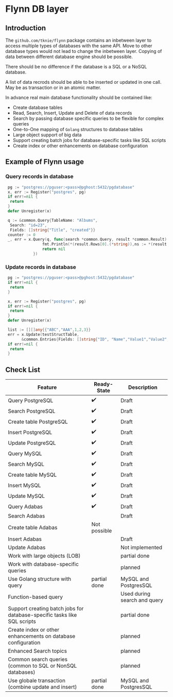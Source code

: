 # Flynn DB layer

## Introduction

The `github.com/tknie/flynn` package contains an inbetween layer to access multiple types of databases with the same API. Move to other database types would not lead to change the inbetween layer.
Copying of data between different database engine should be possible.

There should be no difference if the database is a SQL or a NoSQL database.

A list of data recrods should be able to be inserted or updated in one call. May be as transaction or in an atomic matter.

In advance real main database functionality should be contained like:

* Create database tables
* Read, Search, Insert, Update and Delete of data records
* Search by passing database specific queries to be flexible for complex queries
* One-to-One mapping of `Golang` structures to database tables
* Large object support of big data
* Support creating batch jobs for database-specific tasks like SQL scripts
* Create index or other enhancements on database configuration

## Example of Flynn usage

### Query records in database

```go
 pg := "postgres://pguser:<pass>@pghost:5432/pgdatabase"
 x, err := Register("postgres", pg)
 if err!=nil {
  return
 }
 defer Unregister(x)

 q := &common.Query{TableName: "Albums",
  Search: "id=23",
  Fields: []string{"Title", "created"}}
 counter := 0
 _, err = x.Query(q, func(search *common.Query, result *common.Result) error {
                fmt.Println(*(result.Rows[0].(*string)),ns := *(result.Rows[1].(*string)))
                return nil
            })
```

### Update records in database

```go
 pg := "postgres://pguser:<pass>@pghost:5432/pgdatabase"
 if err!=nil {
  return
 }

 x, err := Register("postgres", pg)
 if err!=nil {
  return
 }
 defer Unregister(x)

 list := [][]any{{"ABC","AAA",1,2,3}}
 err = x.Update(testStructTable, 
       &common.Entries{Fields: []string{"ID", "Name","Value1","Value2","Value3"}, Values: list})
 if err!=nil {
  return
 }
```

## Check List

Feature | Ready-State | Description
---------|----------|---------
 Query PostgreSQL | :heavy_check_mark: | Draft
 Search PostgreSQL | :heavy_check_mark: | Draft
 Create table PostgreSQL | :heavy_check_mark: | Draft
 Insert PostgreSQL | :heavy_check_mark: | Draft
 Update PostgreSQL | :heavy_check_mark: | Draft
 Query MySQL | :heavy_check_mark: | Draft
 Search MySQL | :heavy_check_mark: | Draft
 Create table MySQL | :heavy_check_mark: | Draft
 Insert MySQL | :heavy_check_mark: | Draft
 Update MySQL | :heavy_check_mark: | Draft
 Query Adabas | :heavy_check_mark: | Draft
 Search Adabas | | Draft
 Create table Adabas | Not possible | 
 Insert Adabas |  | Draft
 Update Adabas |  | Not implemented
 Work with large objects (LOB) |  | partial done
 Work with database-specific queries |  | planned
 Use Golang structure with query | partial done | MySQL and PostgresSQL
 Function-based query | | Used during search and query
 Support creating batch jobs for database-specific tasks like SQL scripts | | partial done
 Create index or other enhancements on database configuration | | planned
 Enhanced Search topics || planned
 Common search queries (common to SQL or NonSQL databases) |  | planned
 Use globale transaction (combine update and insert) | partial done | MySQL and PostgresSQL
